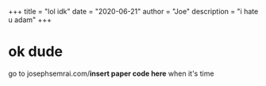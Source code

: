+++
title = "lol idk"
date = "2020-06-21"
author = "Joe"
description = "i hate u adam"
+++

# ok dude

go to josephsemrai.com/**insert paper code here** when it's time
